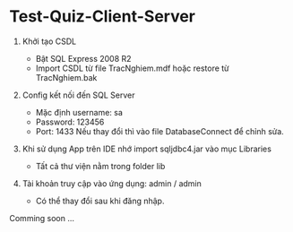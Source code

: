 # Test-Quiz-Client-Server
1. Khởi tạo CSDL
	- Bật SQL Express 2008 R2
	- Import CSDL từ file TracNghiem.mdf hoặc restore từ TracNghiem.bak

2. Config kết nối đến SQL Server
	- Mặc định username: sa
	- Password: 123456
	- Port: 1433
	Nếu thay đổi thì vào file DatabaseConnect để chỉnh sửa.
	
3. Khi sử dụng App trên IDE nhớ import sqljdbc4.jar vào mục Libraries
	- Tất cả thư viện nằm trong folder lib

4. Tài khoản truy cập vào ứng dụng: admin / admin 
	- Có thể thay đổi sau khi đăng nhập.
	
Comming soon ...
		
